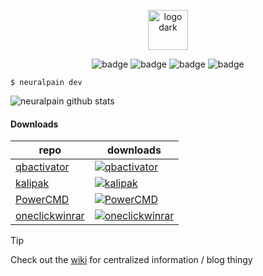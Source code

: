 <p align="center">
  <picture>
    <source srcset="https://user-images.githubusercontent.com/77242216/209022557-dd9ebe9c-1be1-4d7d-a683-c8591a179600.svg" media="(prefers-color-scheme: light)" height="64px" alt="logo light">
    <img src="https://user-images.githubusercontent.com/77242216/209022740-0a7c7217-b247-4d6d-98ed-c4aa7ce45701.svg" height="64px" alt="logo dark">
  </picture>
</p>

<p align="center">
  <img src="https://img.shields.io/badge/GitHub-100000?style=for-the-badge&logo=github&logoColor=white" alt="badge">
  <img src="https://img.shields.io/badge/Windows-0078D6?style=for-the-badge&logo=windows&logoColor=white" alt="badge">
  <img src="https://img.shields.io/badge/mac%20os-000000?style=for-the-badge&logo=apple&logoColor=white" alt="badge">
  <img src="https://img.shields.io/badge/Linux-FCC624?style=for-the-badge&logo=linux&logoColor=black" alt="badge"><br>
</p>

```
$ neuralpain dev
```

![neuralpain github stats](https://github-readme-activity-graph.vercel.app/graph?username=neuralpain&theme=github-compact)

<!-- <p align="center">
  <img src="https://github-readme-stats.vercel.app/api?username=neuralpain&show_icons=true&theme=dark&include_all_commits=true" alt="neuralpain github stats">
</p> -->

#### Downloads

| repo | downloads |
| --- | --- |
| [qbactivator](https://github.com/neuralpain/qbactivator) | [![qbactivator](https://img.shields.io/github/downloads/neuralpain/qbactivator/total.svg)](https://github.com/neuralpain/qbactivator/releases/latest) |
| [kalipak](https://github.com/neuralpain/kalipak) | [![kalipak](https://img.shields.io/github/downloads/neuralpain/kalipak/total.svg)](https://github.com/neuralpain/kalipak/releases/latest) |
| [PowerCMD](https://github.com/neuralpain/PowerCMD) | [![PowerCMD](https://img.shields.io/github/downloads/neuralpain/PowerCMD/total.svg)](https://github.com/neuralpain/PowerCMD/releases/latest) |
| [oneclickwinrar](https://github.com/neuralpain/oneclickwinrar) | [![oneclickwinrar](https://img.shields.io/github/downloads/neuralpain/oneclickwinrar/total.svg)](https://github.com/neuralpain/oneclickwinrar/releases/latest) |

> [!TIP]  
> Check out the [wiki](https://github.com/neuralpain/neuralpain/wiki) for centralized information / blog thingy
